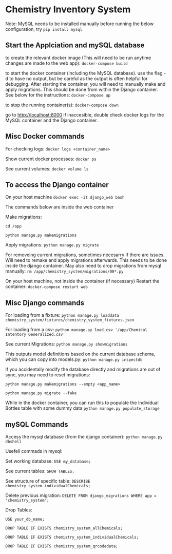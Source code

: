 # Chemistry Inventory System

Note: MySQL needs to be installed manually before running the below configuration, try ```pip install mysql```

## Start the Applciation and mySQL database

to create the relevant docker image (This will need to be run anytime changes are made to the web app):
```docker-compose build```

to start the docker container (including the MySQL database). use the flag -d to have no output, but be careful as the output is often helpful for debugging. After starting the container, you will need to manually make and apply migrations. This should be done from within the Django container. See below for the instructions:
```docker-compose up```

to stop the running container(s):
```docker-compose down```

go to <http://localhost:8000>
if inaccesible, double check docker logs for the MySQL container and the Django container.

## Misc Docker commands

For checking logs:
```docker logs <container_name>```

Show current docker processes:
```docker ps```

See current volumes:
```docker volume ls```

## To access the Django container

On your host machine
```docker exec -it django_web bash```

The commands below are inside the web container

Make migrations:  

```cd /app```

```python manage.py makemigrations```

Apply migrations:
```python manage.py migrate```

For removeing current migrations, sometimes necesarry if there are issues. Will need to remake and apply migrations afterwards. This needs to be done inside the django container. May also need to drop migrations from mysql manually:
```rm /app/chemistry_system/migrations/00*.py```

On your host machine, not inside the container (if necessary)
Restart the container:
```docker-compose restart web```

## Misc Django commands

For loading from a fixture:
```python manage.py loaddata chemistry_system/fixtures/chemistry_system_fixtures.json```

For loading from a csv:
```python manage.py load_csv '/app/Chemical Intentory Generalized.csv'```

See current Migrations:
```python manage.py showmigrations```

This outputs model definitions based on the current database schema, which you can copy into models.py:
```python manage.py inspectdb```

If you accidentally modify the database directly and migrations are out of sync, you may need to reset migrations:

```python manage.py makemigrations --empty <app_name>```

```python manage.py migrate --fake```

While in the docker container, you can run this to populate the Individual Bottles table with some dummy data
```python manage.py populate_storage```

## mySQL Commands

Access the mysql database (from the django container):
```python manage.py dbshell```

Usefell commads in mysql:

Set working database:
```USE my_database;```

See current tables:
```SHOW TABLES;```

See structure of specific table:
```DESCRIBE chemistry_system_individualChemicals;```

Delete previous migration:
```DELETE FROM django_migrations WHERE app = 'chemistry_system';```

Drop Tables:

```USE your_db_name;```

```DROP TABLE IF EXISTS chemistry_system_allChemicals;```

```DROP TABLE IF EXISTS chemistry_system_individualChemicals;```

```DROP TABLE IF EXISTS chemistry_system_qrcodedata;```
